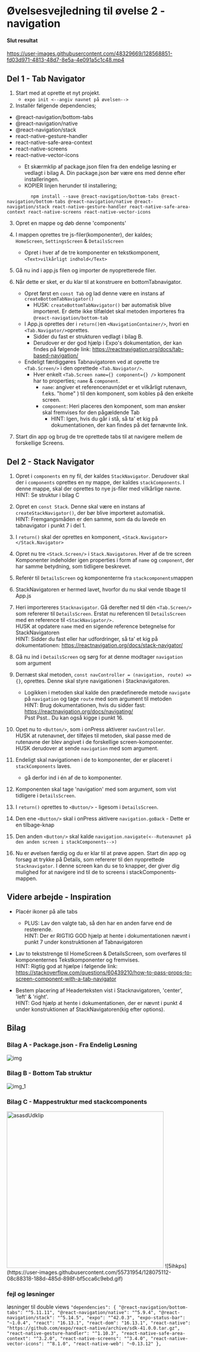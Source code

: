 
# Øvelsesvejledning til øvelse 2 - navigation

#### Slut resultat
https://user-images.githubusercontent.com/48329669/128568851-fd03d971-4813-48d7-8e5a-4e091a5c1c48.mp4

## Del 1 - Tab Navigator

1. Start med at oprette et nyt projekt.
    - `expo init <--angiv navnet på øvelsen-->`
2. Installér følgende dependencies;
<ul>
    <li>@react-navigation/bottom-tabs</li>
    <li>@react-navigation/native</li>
    <li>@react-navigation/stack</li>
    <li>react-native-gesture-handler</li>
    <li>react-native-safe-area-context</li>
    <li>react-native-screens</li>
    <li>react-native-vector-icons</li>
            <ul><li>Et skærmklip af package.json filen fra den endelige løsning er vedlagt i bilag A.
                Din package.json bør være ens med denne efter installeringen. </li>
            <li>KOPIER linjen herunder til installering;</li>
                </ul>
    </ul>

    
             npm install --save @react-navigation/bottom-tabs @react-navigation/bottom-tabs @react-navigation/native @react-navigation/stack react-native-gesture-handler react-native-safe-area-context react-native-screens react-native-vector-icons



3. Opret en mappe og døb denne 'components' 

4. I mappen oprettes tre js-filer(komponenter), der kaldes;<br/>  `HomeScreen`, `SettingsScreen` & `DetailsScreen`
    - Opret i hver af de tre komponenter en tekstkomponent, `<Text>vilkårligt indhold</Text>`  
    
5. Gå nu ind i app.js filen og importer de nyopretterede filer. 

6. Når dette er sket, er du klar til at konstruere en bottomTabnavigator. 
   - Opret først en `const Tab` og lad denne være en instans af `createBottomTabNavigator()`
        - HUSK: `createBottomTabNavigator()` bør automatisk blive importeret. Er dette ikke tilfældet skal metoden importeres fra `@react-navigation/bottom-tab`
    - I App.js oprettes der i `return()`en `<NavigationContainer/>`, hvori en `<Tab.Navigator/>`oprettes. 
        - Sidder du fast er strukturen vedlagt i bilag B.
        - Derudover er der god hjælp i Expo's dokumentation, der kan findes på følgende link:
          https://reactnavigation.org/docs/tab-based-navigation/
    - Endeligt færdiggøres Tabnavigatoren ved at oprette tre `<Tab.Screen/>` i den oprettede `<Tab.Navigator/>`. 
        - Hver enkelt `<Tab.Screen name={} component={} />` komponent har to properties; `name` & `component`. 
            - `name`: angiver et referencenavn(det er  et vilkårligt rutenavn, f.eks. "home" ) til den komponent, som kobles på den enkelte screen. 
            - `component`: Heri placeres den komponent, som man ønsker skal fremvises for den pågældende Tab
                - HINT: Igen, hvis du går i stå, så ta' et kig på dokumentationen, der kan findes på det førnævnte link.
                
7. Start din app og brug de tre oprettede tabs til at navigere mellem de forskellige Screens. 

## Del 2 - Stack Navigator
1.  Opret i `components` en ny fil, der kaldes `StackNavigator`. Derudover skal der i `components` oprettes en ny mappe, der kaldes `stackComponents`. I denne mappe, skal der oprettes to nye js-filer med vilkårlige navne.<br/>HINT: Se struktur i bilag C

2. Opret en `const Stack`. Denne skal være en instans af `createStackNavigator()`, der bør blive importeret automatisk.<br/>HINT: Fremgangsmåden er den samme, som da du lavede en tabnavigator i punkt 7 i del 1.

3. I `return()` skal der oprettes en komponent, `<Stack.Navigator></Stack.Navigator>`

4. Opret nu tre `<Stack.Screen/>` i `Stack.Navigatoren`. Hver af de tre screen Komponenter indeholder igen properties i form af `name` og `component`, der har               samme betydning, som tidligere beskrevet.

5. Referér til `DetailsScreen` og komponenterne fra `stackcomponents`mappen  
      
6. StackNavigatoren er hermed lavet, hvorfor du nu skal vende tibage til App.js

7. Heri importereres `Stacknavigator`. Gå derefter ned til dén `<Tab.Screen/>` som refererer til `DetailsScreen`. Erstat nu referencen til `DetailsScreen` med en reference til        `<StackNavigator/>.`<br>HUSK at opdatere `name` med en sigende reference betegnelse for StackNavigatoren<br/>
        HINT: Sidder du fast eller har udfordringer, så ta' et kig på dokumentationen: https://reactnavigation.org/docs/stack-navigator/
           
 9.  Gå nu ind i `DetailsScreen` og sørg for at denne modtager `navigation` som argument
 
 11. Dernæst skal metoden, `const navController = (navigation, route) => {}`, oprettes. Denne skal styre navigationen i Stacknavigatoren.
     - Logikken i metoden skal kalde den prædefinerede metode `navigate` på `navigation` og tage `route` med som argument til metoden<br/>HINT: Brug dokumentationen, hvis du         sidder fast:  https://reactnavigation.org/docs/navigating/<br/>Psst Psst.. Du kan også kigge i punkt 16. 
     
 12. Opet nu to `<Button/>`, som i onPress aktiverer `navController`. <br/>
        HUSK at rutenavnet, der tilføjes til metoden, skal passe med de rutenavne der blev angivet i de forskellige screen-komponenter.<br/>HUSK derudover at sende `navigation`           med som argument.
     
 13. Endeligt skal navigationen i de to komponenter, der er placeret i `stackComponents` laves.
       - gå derfor ind i én af de to komponenter.
      
 14. Komponenten skal tage 'navigation' med som argument, som vist tidligere i `DetailsScreen`.
 
 15. I `return()` oprettes to `<Button/>` - ligesom i  `DetailsScreen`.
 
 16. Den ene `<Button/>` skal i onPress aktivere `navigation.goBack` - Dette er en tilbage-knap
 
 17. Den anden `<Button/>`  skal kalde `navigation.navigate(<--Rutenavnet på den anden screen i stackComponents-->)`
 
 18. Nu er øvelsen færdig og du er klar til at prøve appen. Start din app og forsøg at trykke på Details, som refererer til den nyoprettede `Stacknavigator`. I denne screen kan du se to knapper, der giver dig mulighed for at navigere ind til de to screens i stackComponents-mappen.     
 
## Videre arbejde - Inspiration
 - Placér ikoner på alle tabs
      - PLUS: Lav den valgte tab, så den har en anden farve end de resterende.<br/>HINT: Der er RIGTIG GOD hjælp at hente i dokumentationen nævnt i punkt 7 under konstruktionen af Tabnavigatoren
      
- Lav to tekststrenge til HomeScreen & DetailsScreen, som overføres til komponenternes Tekstkomponenter og fremvises.<br/>
     HINT: Rigtig god at hjælpe i følgende link: https://stackoverflow.com/questions/60439210/how-to-pass-props-to-screen-component-with-a-tab-navigator
     
- Bestem placering af Headerteksten vist i Stacknavigatoren, 'center', 'left' & 'right'.<br/>HINT: God hjælp at hente i dokumentationen, der er nævnt i punkt 4 under konstruktionen af StackNavigatoren(kig efter options).

## Bilag


### Bilag A - Package.json - Fra Endelig Løsning 

![img](https://user-images.githubusercontent.com/55731954/128073224-323544b0-0579-4e71-a6a9-c7ac6367a592.png)

### Bilag B - Bottom Tab struktur 

![img_1](https://user-images.githubusercontent.com/55731954/128073347-2d5699e3-c082-4d43-b96a-26503a07376d.png)

### Bilag C - Mappestruktur med stackcomponents
<img width="421" alt="asasdUdklip" src="https://user-images.githubusercontent.com/55731954/128073571-187b08bf-883a-4ffa-ac94-bcd2f6234f9b.PNG">
![5ihkps](https://user-images.githubusercontent.com/55731954/128075112-08c88318-188d-485d-898f-bf5cca6c9ebd.gif)


### fejl og løsninger 

løsninger til double views
`
  "dependencies": {
    "@react-navigation/bottom-tabs": "^5.11.11",
    "@react-navigation/native": "^5.9.4",
    "@react-navigation/stack": "^5.14.5",
    "expo": "^42.0.3",
    "expo-status-bar": "~1.0.4",
    "react": "16.13.1",
    "react-dom": "16.13.1",
    "react-native": "https://github.com/expo/react-native/archive/sdk-41.0.0.tar.gz",
    "react-native-gesture-handler": "^1.10.3",
    "react-native-safe-area-context": "^3.2.0",
    "react-native-screens": "^3.4.0",
    "react-native-vector-icons": "^8.1.0",
    "react-native-web": "~0.13.12"
  },
`




